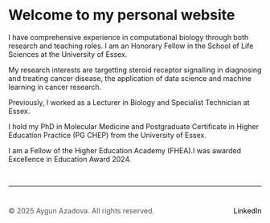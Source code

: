 

&nbsp;  <!-- This creates a blank space -->

# Welcome to my personal website

I have comprehensive experience in computational biology through both research and teaching roles. I am an Honorary Fellow in the School of Life Sciences at the University of Essex. 

My research interests are targetting steroid receptor signalling in diagnosing and treating cancer disease, the application of data science and machine learning in cancer research. 

Previously, I worked as a Lecturer in Biology and Specialist Technician at Essex. 

I hold my PhD in Molecular Medicine and Postgraduate Certificate in Higher Education Practice (PG CHEP) from the University of Essex. 

I am a Fellow of the Higher Education Academy (FHEA).I was awarded Excellence in Education Award 2024.









&nbsp;  <!-- This creates a blank space -->

---

<div style="margin-top: 40px; font-size: 14px; color: #555;">
  <p>
    © 2025 Aygun Azadova. All rights reserved.
    <span style="float: right;">
      <a href="https://www.linkedin.com/in/aygunazadova/" target="_blank" style="color: black; text-decoration: none;">LinkedIn</a>
    </span>
  </p>
</div>
